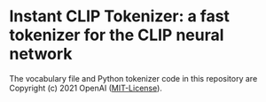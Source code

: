 # Instant CLIP Tokenizer: a fast tokenizer for the CLIP neural network

The vocabulary file and Python tokenizer code in this repository are Copyright (c) 2021 OpenAI ([MIT-License](https://github.com/openai/CLIP/blob/main/LICENSE)).
